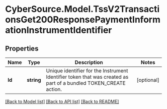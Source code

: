 # CyberSource.Model.TssV2TransactionsGet200ResponsePaymentInformationInstrumentIdentifier
## Properties

Name | Type | Description | Notes
------------ | ------------- | ------------- | -------------
**Id** | **string** | Unique identifier for the Instrument Identifier token that was created as part of a bundled TOKEN_CREATE action.  | [optional] 

[[Back to Model list]](../README.md#documentation-for-models) [[Back to API list]](../README.md#documentation-for-api-endpoints) [[Back to README]](../README.md)


